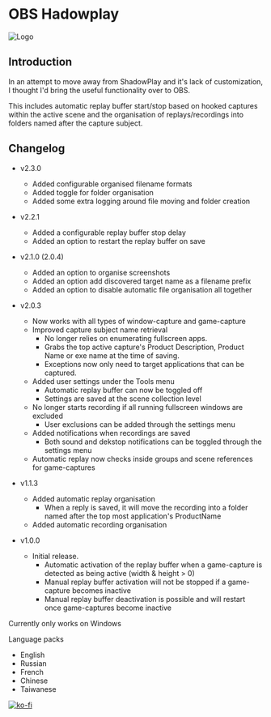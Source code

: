 # OBS Hadowplay
![Logo](/obs-hadowplay-icon.png)
## Introduction

In an attempt to move away from ShadowPlay and it's lack of customization, I thought I'd bring the useful functionality over to OBS.

This includes automatic replay buffer start/stop based on hooked captures within the active scene and the organisation of replays/recordings into folders named after the capture subject.

## Changelog
* v2.3.0
  * Added configurable organised filename formats
  * Added toggle for folder organisation
  * Added some extra logging around file moving and folder creation

* v2.2.1
  * Added a configurable replay buffer stop delay
  * Added an option to restart the replay buffer on save


* v2.1.0 (2.0.4)
  * Added an option to organise screenshots
  * Added an option add discovered target name as a filename prefix
  * Added an option to disable automatic file organisation all together


* v2.0.3
  * Now works with all types of window-capture and game-capture
  * Improved capture subject name retrieval
    * No longer relies on enumerating fullscreen apps.
    * Grabs the top active capture's Product Description, Product Name or exe name at the time of saving.
    * Exceptions now only need to target applications that can be captured.
  * Added user settings under the Tools menu
    * Automatic replay buffer can now be toggled off
    * Settings are saved at the scene collection level
  * No longer starts recording if all running fullscreen windows are excluded
    * User exclusions can be added through the settings menu
  * Added notifications when recordings are saved
    * Both sound and dekstop notifications can be toggled through the settings menu
  * Automatic replay now checks inside groups and scene references for game-captures


* v1.1.3
  * Added automatic replay organisation
    * When a reply is saved, it will move the recording into a folder named after the top most application's ProductName
  * Added automatic recording organisation


* v1.0.0
  * Initial release.
    * Automatic activation of the replay buffer when a game-capture is detected as being active (width & height > 0)
    * Manual replay buffer activation will not be stopped if a game-capture becomes inactive
    * Manual replay buffer deactivation is possible and will restart once game-captures become inactive

Currently only works on Windows

Language packs
* English
* Russian
* French
* Chinese
* Taiwanese

[![ko-fi](https://ko-fi.com/img/githubbutton_sm.svg)](https://ko-fi.com/A0A81C1OCB)
